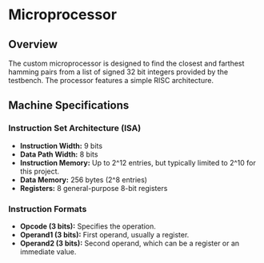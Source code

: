 # Microprocessor 

## Overview

The custom microprocessor is designed to find the closest and farthest hamming pairs from a list of signed 32 bit integers provided by the testbench. The processor features a simple RISC architecture.

## Machine Specifications

### Instruction Set Architecture (ISA)

- **Instruction Width:** 9 bits
- **Data Path Width:** 8 bits
- **Instruction Memory:** Up to 2^12 entries, but typically limited to 2^10 for this project.
- **Data Memory:** 256 bytes (2^8 entries)
- **Registers:** 8 general-purpose 8-bit registers

### Instruction Formats

- **Opcode (3 bits):** Specifies the operation.
- **Operand1 (3 bits):** First operand, usually a register.
- **Operand2 (3 bits):** Second operand, which can be a register or an immediate value.
